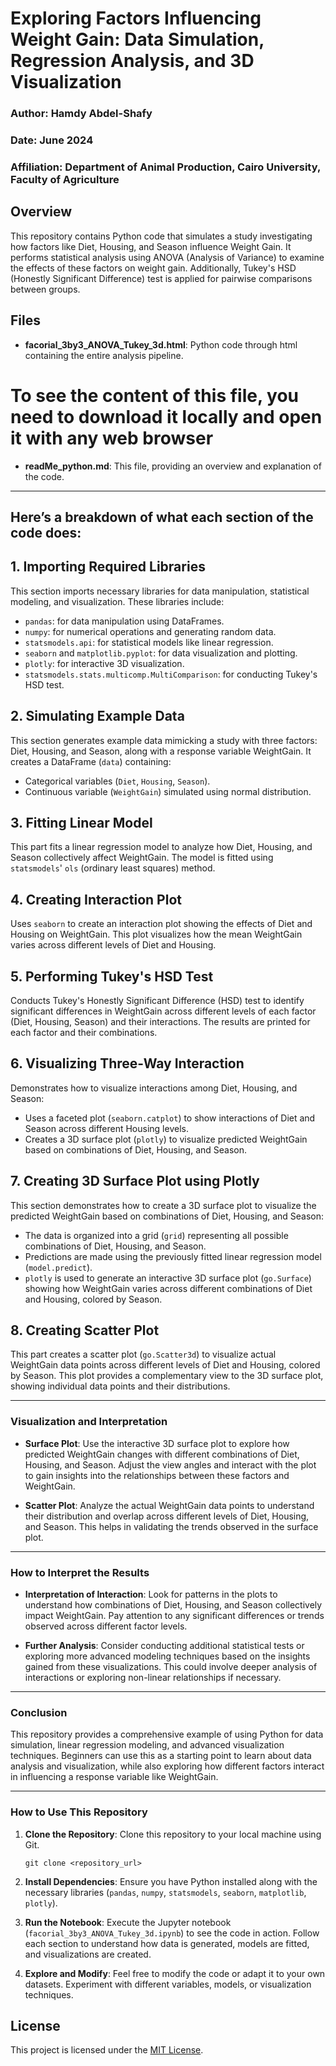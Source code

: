 # Exploring Factors Influencing Weight Gain: Data Simulation, Regression Analysis, and 3D Visualization

### Author: Hamdy Abdel-Shafy
### Date: June 2024
### Affiliation: Department of Animal Production, Cairo University, Faculty of Agriculture


## Overview

This repository contains Python code that simulates a study investigating how factors like Diet, Housing, and Season influence Weight Gain.
It performs statistical analysis using ANOVA (Analysis of Variance) to examine the effects of these factors on weight gain. 
Additionally, Tukey's HSD (Honestly Significant Difference) test is applied for pairwise comparisons between groups.

## Files

- **facorial_3by3_ANOVA_Tukey_3d.html**: Python code through html containing the entire analysis pipeline.
# To see the content of this file, you need to download it locally and open it with any web browser
- **readMe_python.md**: This file, providing an overview and explanation of the code.

---
Here’s a breakdown of what each section of the code does:
---

## 1. Importing Required Libraries

This section imports necessary libraries for data manipulation, statistical modeling, and visualization. These libraries include:
- `pandas`: for data manipulation using DataFrames.
- `numpy`: for numerical operations and generating random data.
- `statsmodels.api`: for statistical models like linear regression.
- `seaborn` and `matplotlib.pyplot`: for data visualization and plotting.
- `plotly`: for interactive 3D visualization.
- `statsmodels.stats.multicomp.MultiComparison`: for conducting Tukey's HSD test.

## 2. Simulating Example Data

This section generates example data mimicking a study with three factors: Diet, Housing, and Season, along with a response variable WeightGain.
It creates a DataFrame (`data`) containing:
- Categorical variables (`Diet`, `Housing`, `Season`).
- Continuous variable (`WeightGain`) simulated using normal distribution.

## 3. Fitting Linear Model

This part fits a linear regression model to analyze how Diet, Housing, and Season collectively affect WeightGain. 
The model is fitted using `statsmodels`' `ols` (ordinary least squares) method.

## 4. Creating Interaction Plot

Uses `seaborn` to create an interaction plot showing the effects of Diet and Housing on WeightGain. 
This plot visualizes how the mean WeightGain varies across different levels of Diet and Housing.

## 5. Performing Tukey's HSD Test

Conducts Tukey's Honestly Significant Difference (HSD) test to identify significant differences in WeightGain across different levels of each factor (Diet, Housing, Season) and their interactions. 
The results are printed for each factor and their combinations.

## 6. Visualizing Three-Way Interaction

Demonstrates how to visualize interactions among Diet, Housing, and Season:
- Uses a faceted plot (`seaborn.catplot`) to show interactions of Diet and Season across different Housing levels.
- Creates a 3D surface plot (`plotly`) to visualize predicted WeightGain based on combinations of Diet, Housing, and Season.

## 7. Creating 3D Surface Plot using Plotly

This section demonstrates how to create a 3D surface plot to visualize the predicted WeightGain based on combinations of Diet, Housing, and Season:
- The data is organized into a grid (`grid`) representing all possible combinations of Diet, Housing, and Season.
- Predictions are made using the previously fitted linear regression model (`model.predict`).
- `plotly` is used to generate an interactive 3D surface plot (`go.Surface`) showing how WeightGain varies across different combinations of Diet and Housing, colored by Season.

## 8. Creating Scatter Plot

This part creates a scatter plot (`go.Scatter3d`) to visualize actual WeightGain data points across different levels of Diet and Housing, colored by Season. 
This plot provides a complementary view to the 3D surface plot, showing individual data points and their distributions.

---

### Visualization and Interpretation

- **Surface Plot**: Use the interactive 3D surface plot to explore how predicted WeightGain changes with different combinations of Diet, Housing, and Season. 
					Adjust the view angles and interact with the plot to gain insights into the relationships between these factors and WeightGain.
  
- **Scatter Plot**: Analyze the actual WeightGain data points to understand their distribution and overlap across different levels of Diet, Housing, and Season. 
					This helps in validating the trends observed in the surface plot.

---

### How to Interpret the Results

- **Interpretation of Interaction**: Look for patterns in the plots to understand how combinations of Diet, Housing, and Season collectively impact WeightGain. 
									Pay attention to any significant differences or trends observed across different factor levels.

- **Further Analysis**: Consider conducting additional statistical tests or exploring more advanced modeling techniques based on the insights gained from these visualizations. 
						This could involve deeper analysis of interactions or exploring non-linear relationships if necessary.

---

### Conclusion

This repository provides a comprehensive example of using Python for data simulation, linear regression modeling, and advanced visualization techniques. 
Beginners can use this as a starting point to learn about data analysis and visualization, while also exploring how different factors interact in influencing a response variable like WeightGain.

---

### How to Use This Repository

1. **Clone the Repository**: Clone this repository to your local machine using Git.
   
   ```
   git clone <repository_url>
   ```

2. **Install Dependencies**: Ensure you have Python installed along with the necessary libraries (`pandas`, `numpy`, `statsmodels`, `seaborn`, `matplotlib`, `plotly`).

3. **Run the Notebook**: Execute the Jupyter notebook (`facorial_3by3_ANOVA_Tukey_3d.ipynb`) to see the code in action. 
						Follow each section to understand how data is generated, models are fitted, and visualizations are created.

4. **Explore and Modify**: Feel free to modify the code or adapt it to your own datasets. 
						   Experiment with different variables, models, or visualization techniques.

## License

This project is licensed under the [MIT License](LICENSE).
